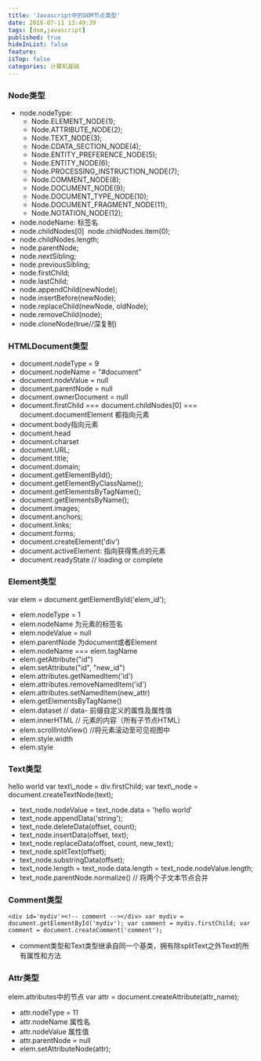 ```yaml
---
title: 'Javascript中的DOM节点类型'
date: 2018-07-11 13:49:39
tags: [dom,javascript]
published: true
hideInList: false
feature: 
isTop: false
categories: 计算机基础
---
```


### Node类型

*   node.nodeType:
    *   Node.ELEMENT_NODE(1);
    *   Node.ATTRIBUTE_NODE(2);
    *   Node.TEXT_NODE(3);
    *   Node.CDATA\_SECTION\_NODE(4);
    *   Node.ENTITY\_PREFERENCE\_NODE(5);
    *   Node.ENTITY_NODE(6);
    *   Node.PROCESSING\_INSTRUCTION\_NODE(7);
    *   Node.COMMENT_NODE(8);
    *   Node.DOCUMENT_NODE(9);
    *   Node.DOCUMENT\_TYPE\_NODE(10);
    *   Node.DOCUMENT\_FRAGMENT\_NODE(11);
    *   Node.NOTATION_NODE(12);
*   node.nodeName: 标签名
*   node.childNodes\[0\]  node.childNodes.item(0);
*   node.childNodes.length;
*   node.parentNode;
*   node.nextSibling;
*   node.previousSibling;
*   node.firstChild;
*   node.lastChild;
*   node.appendChild(newNode);
*   node.insertBefore(newNode);
*   node.replaceChild(newNode, oldNode);
*   node.removeChild(node);
*   node.cloneNode(true//深复制)

### HTMLDocument类型

*   document.nodeType = 9
*   document.nodeName = "#document"
*   document.nodeValue = null
*   document.parentNode = null
*   document.ownerDocument = null
*   document.firstChild === document.childNodes\[0\] === document.documentElement 都指向<html>元素
*   document.body指向<body>元素
*   document.head
*   document.charset
*   document.URL;
*   document.title;
*   document.domain;
*   document.getElementById();
*   document.getElementByClassName();
*   document.getElementsByTagName();
*   document.getElementsByName();
*   document.images;
*   document.anchors;
*   document.links;
*   document.forms;
*   document.createElement('div')
*   document.activeElement: 指向获得焦点的元素
*   document.readyState // loading or complete

### Element类型

var elem = document.getElementById('elem_id');

*   elem.nodeType = 1
*   elem.nodeName 为元素的标签名
*   elem.nodeValue = null
*   elem.parentNode 为document或者Element
*   elem.nodeName === elem.tagName
*   elem.getAttribute("id")
*   elem.setAttribute("id", "new_id")
*   elem.attributes.getNamedItem('id')
*   elem.attributes.removeNamedItem('id')
*   elem.attributes.setNamedItem(new_attr)
*   elem.getElementsByTagName()
*   elem.dataset // data- 前缀自定义的属性及属性值
*   elem.innerHTML // 元素的内容（所有子节点HTML）
*   elem.scrollIntoView() //将元素滚动至可见视图中
*   elem.style.width
*   elem.style

### Text类型

<div>hello world</dev> var text\_node = div.firstChild; var text\_node = document.createTextNode(text);

*   text\_node.nodeValue = text\_node.data = 'hello world'
*   text_node.appendData('string');
*   text_node.deleteData(offset, count);
*   text_node.insertData(offset, text);
*   text\_node.replaceData(offset, count, new\_text);
*   text_node.splitText(offset);
*   text_node.substringData(offset);
*   text\_node.length = text\_node.data.length = text_node.nodeValue.length;
*   text_node.parentNode.normalize() // 将两个子文本节点合并

### Comment类型

    <div id='mydiv'><!-- comment --></div> var mydiv = document.getElementById('mydiv'); var comment = mydiv.firstChild; var comment = document.createComment('comment');

*   comment类型和Text类型继承自同一个基类，拥有除splitText之外Text的所有属性和方法

### Attr类型

elem.attributes中的节点 var attr = document.createAttribute(attr_name);

*   attr.nodeType = 11
*   attr.nodeName 属性名
*   attr.nodeValue 属性值
*   attr.parentNode = null
*   elem.setAttributeNode(attr);